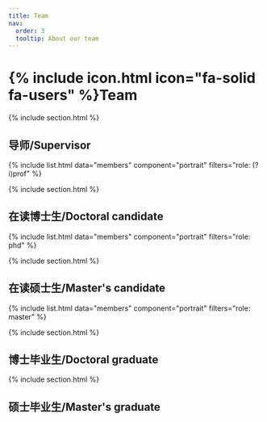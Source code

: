 ```yaml
---
title: Team
nav:
  order: 3
  tooltip: About our team
---
```


# {% include icon.html icon="fa-solid fa-users" %}Team


{% include section.html %}

## 导师/Supervisor

{% include list.html data="members" component="portrait" filters="role: (?i)prof" %}



{% include section.html %}

## 在读博士生/Doctoral candidate

{% include list.html data="members" component="portrait" filters="role: phd" %}



{% include section.html %}

## 在读硕士生/Master's candidate

{% include list.html data="members" component="portrait" filters="role: master" %}



{% include section.html %}

## 博士毕业生/Doctoral graduate



{% include section.html %}

## 硕士毕业生/Master's graduate
